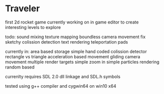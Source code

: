 # Traveler

first 2d rocket game 
currently working on in game editor to create interesting levels to explore

todo:
sound mixing
texture mapping
boundless camera movement 
fix sketchy colission detection
text rendering
teleportation pads

currently in:
area based storage
simple hand coded colission detector rectangle vs triangle
acceleration based movement
gliding camera movement
multiple render targets 
simple zoom in 
simple particles rendering random based

currenlty requires SDL 2.0  dll linkage and SDL.h symbols

tested using g++ compiler and cygwin64 on win10 x64





